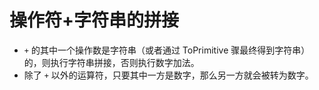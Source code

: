 # 操作符+字符串的拼接

- `+` 的其中一个操作数是字符串（或者通过 ToPrimitive 骤最终得到字符串）的，则执行字符串拼接，否则执行数字加法。
- 除了 `+` 以外的运算符，只要其中一方是数字，那么另一方就会被转为数字。

